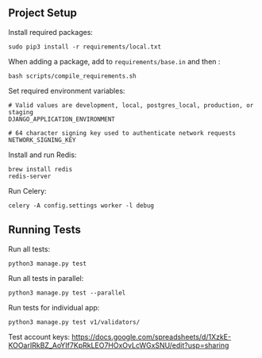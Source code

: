 ## Project Setup

Install required packages:
```
sudo pip3 install -r requirements/local.txt
```

When adding a package, add to `requirements/base.in` and then :
```
bash scripts/compile_requirements.sh
```

Set required environment variables:
```
# Valid values are development, local, postgres_local, production, or staging
DJANGO_APPLICATION_ENVIRONMENT

# 64 character signing key used to authenticate network requests
NETWORK_SIGNING_KEY
```

Install and run Redis:
```
brew install redis
redis-server
```

Run Celery:
```
celery -A config.settings worker -l debug
```

## Running Tests

Run all tests:
```
python3 manage.py test
```

Run all tests in parallel:
```
python3 manage.py test --parallel
```

Run tests for individual app:
```
python3 manage.py test v1/validators/
```

Test account keys: https://docs.google.com/spreadsheets/d/1XzkE-KOOarIRkBZ_AoYIf7KpRkLEO7HOxOvLcWGxSNU/edit?usp=sharing
